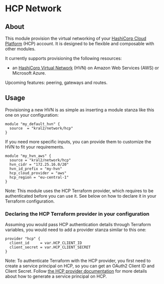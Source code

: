 # HCP Network

## About

This module provision the virtual networking of your [HashiCorp Cloud Platform](https://cloud.hashicorp.com/) (HCP) account. It is designed to be flexible and composable with other modules.

It currently supports provisioning the following resources:

- an [HashiCorp Virtual Network](https://cloud.hashicorp.com/docs/hcp/network) (HVN) on Amazon Web Services (AWS) or Microsoft Azure.

Upcoming features: peering, gateways and routes.

## Usage

Provisioning a new HVN is as simple as inserting a module stanza like this one on your configuration:

```HCL
module "my_default_hvn" {
  source  = "kral2/network/hcp"
}
```

If you need more specific inputs, you can provide them to customize the HVN to fit your requirements.

```HCL
module "my_hvn_aws" {
  source = "kral2/network/hcp"
  hvn_cidr = "172.25.16.0/20"
  hvn_id_prefix = "my-hvn"
  hcp_cloud_provider = "aws"
  hcp_region = "eu-central-1"
}
```

Note: This module uses the HCP Terraform provider, which requires to be authenticated before you can use it. See below on how to declare it in your Terraform configuration.

### Declaring the HCP Terraform provider in your configuration

Assuming you would pass HCP authentication details through Terraform variables, you would need to add a provider stanza similar to this one:

```HCL
provider "hcp" {
  client_id     = var.HCP_CLIENT_ID
  client_secret = var.HCP_CLIENT_SECRET
}
```

Note: To authenticate Terraform with the HCP provider, you first need to create a service principal on HCP, so you can get an OAuth2 Client ID and Client Secret. Follow [the HCP provider documentation](https://registry.terraform.io/providers/hashicorp/hcp/latest/docs/guides/auth) for more details about how to generate a service principal on HCP.

<!-- BEGIN_TF_DOCS -->

<!-- END_TF_DOCS -->
